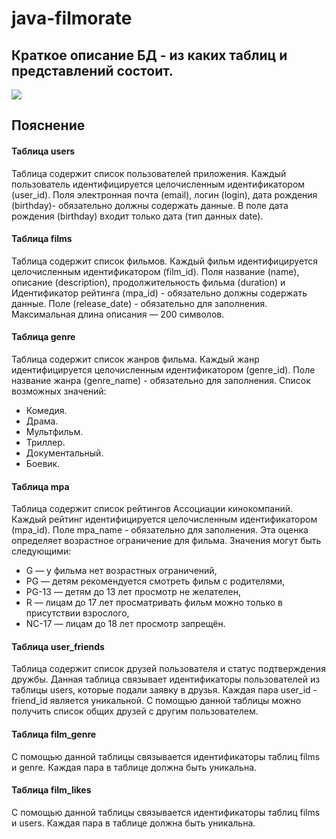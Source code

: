 # java-filmorate
## Краткое описание БД - из каких таблиц и представлений состоит.
![](../../Downloads/QuickDBD-export.png)

## Пояснение

#### Таблица users

Таблица содержит список пользователей приложения.
Каждый пользователь идентифицируется целочисленным идентификатором (user_id).
Поля электронная почта (email), логин (login), 
дата рождения (birthday)- обязательно должны содержать данные.
В поле дата рождения (birthday) входит только дата (тип данных date).

#### Таблица films

Таблица содержит список фильмов.
Каждый фильм идентифицируется целочисленным идентификатором (film_id).
Поля название (name), описание (description), продолжительность фильма (duration) и Идентификатор рейтинга (mpa_id) - обязательно должны содержать данные. Поле (release_date) - обязательно для заполнения. Максимальная длина описания — 200 символов.

#### Таблица genre

Таблица содержит список жанров фильма. Каждый жанр идентифицируется целочисленным идентификатором (genre_id).
Поле название жанра (genre_name) - обязательно для заполнения.
Список возможных значений:

* Комедия.
* Драма.
* Мультфильм.
* Триллер.
* Документальный.
* Боевик.

#### Таблица mpa

Таблица содержит список рейтингов Ассоциации кинокомпаний.
Каждый рейтинг идентифицируется целочисленным идентификатором (mpa_id).
Поле mpa_name - обязательно для заполнения.
Эта оценка определяет возрастное ограничение для фильма. Значения могут быть следующими:

* G — у фильма нет возрастных ограничений,
* PG — детям рекомендуется смотреть фильм с родителями,
* PG-13 — детям до 13 лет просмотр не желателен,
* R — лицам до 17 лет просматривать фильм можно только в присутствии взрослого,
* NC-17 — лицам до 18 лет просмотр запрещён.

#### Таблица user_friends

Таблица содержит список друзей пользователя и статус подтверждения дружбы.
Данная таблица связывает идентификаторы пользователей из таблицы users, которые подали заявку в друзья. Каждая пара user_id - friend_id является уникальной. С помощью данной таблицы можно получить список общих друзей с другим пользователем.

#### Таблица film_genre

С помощью данной таблицы связывается идентификаторы таблиц films и genre. Каждая пара в таблице должна быть уникальна.

#### Таблица film_likes

С помощью данной таблицы связывается идентификаторы таблиц films и users. Каждая пара в таблице должна быть уникальна.